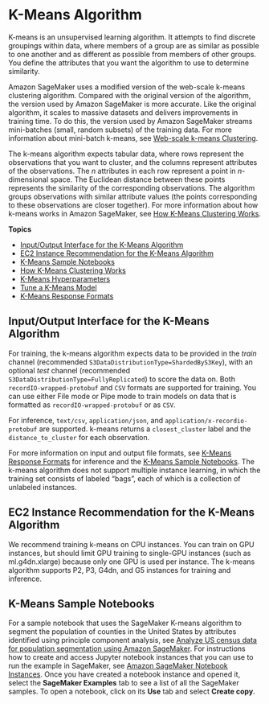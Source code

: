 # K\-Means Algorithm<a name="k-means"></a>

K\-means is an unsupervised learning algorithm\. It attempts to find discrete groupings within data, where members of a group are as similar as possible to one another and as different as possible from members of other groups\. You define the attributes that you want the algorithm to use to determine similarity\. 

Amazon SageMaker uses a modified version of the web\-scale k\-means clustering algorithm\. Compared with the original version of the algorithm, the version used by Amazon SageMaker is more accurate\. Like the original algorithm, it scales to massive datasets and delivers improvements in training time\. To do this, the version used by Amazon SageMaker streams mini\-batches \(small, random subsets\) of the training data\. For more information about mini\-batch k\-means, see [Web\-scale k\-means Clustering](https://www.eecs.tufts.edu/~dsculley/papers/fastkmeans.pdf)\.

The k\-means algorithm expects tabular data, where rows represent the observations that you want to cluster, and the columns represent attributes of the observations\. The *n* attributes in each row represent a point in *n*\-dimensional space\. The Euclidean distance between these points represents the similarity of the corresponding observations\. The algorithm groups observations with similar attribute values \(the points corresponding to these observations are closer together\)\. For more information about how k\-means works in Amazon SageMaker, see [How K\-Means Clustering Works](algo-kmeans-tech-notes.md)\.

**Topics**
+ [Input/Output Interface for the K\-Means Algorithm](#km-inputoutput)
+ [EC2 Instance Recommendation for the K\-Means Algorithm](#km-instances)
+ [K\-Means Sample Notebooks](#kmeans-sample-notebooks)
+ [How K\-Means Clustering Works](algo-kmeans-tech-notes.md)
+ [K\-Means Hyperparameters](k-means-api-config.md)
+ [Tune a K\-Means Model](k-means-tuning.md)
+ [K\-Means Response Formats](km-in-formats.md)

## Input/Output Interface for the K\-Means Algorithm<a name="km-inputoutput"></a>

For training, the k\-means algorithm expects data to be provided in the *train* channel \(recommended `S3DataDistributionType=ShardedByS3Key`\), with an optional *test* channel \(recommended `S3DataDistributionType=FullyReplicated`\) to score the data on\. Both `recordIO-wrapped-protobuf` and `CSV` formats are supported for training\. You can use either File mode or Pipe mode to train models on data that is formatted as `recordIO-wrapped-protobuf` or as `CSV`\.

For inference, `text/csv`, `application/json`, and `application/x-recordio-protobuf` are supported\. k\-means returns a `closest_cluster` label and the `distance_to_cluster` for each observation\.

For more information on input and output file formats, see [K\-Means Response Formats](km-in-formats.md) for inference and the [K\-Means Sample Notebooks](#kmeans-sample-notebooks)\. The k\-means algorithm does not support multiple instance learning, in which the training set consists of labeled “bags”, each of which is a collection of unlabeled instances\.

## EC2 Instance Recommendation for the K\-Means Algorithm<a name="km-instances"></a>

We recommend training k\-means on CPU instances\. You can train on GPU instances, but should limit GPU training to single\-GPU instances \(such as ml\.g4dn\.xlarge\) because only one GPU is used per instance\. The k\-means algorithm supports P2, P3, G4dn, and G5 instances for training and inference\.

## K\-Means Sample Notebooks<a name="kmeans-sample-notebooks"></a>

For a sample notebook that uses the SageMaker K\-means algorithm to segment the population of counties in the United States by attributes identified using principle component analysis, see [Analyze US census data for population segmentation using Amazon SageMaker](https://sagemaker-examples.readthedocs.io/en/latest/introduction_to_applying_machine_learning/US-census_population_segmentation_PCA_Kmeans/sagemaker-countycensusclustering.html)\. For instructions how to create and access Jupyter notebook instances that you can use to run the example in SageMaker, see [Amazon SageMaker Notebook Instances](nbi.md)\. Once you have created a notebook instance and opened it, select the **SageMaker Examples** tab to see a list of all the SageMaker samples\. To open a notebook, click on its **Use** tab and select **Create copy**\.